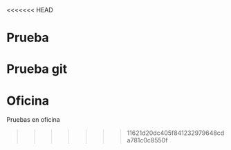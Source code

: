 <<<<<<< HEAD
# Prueba
Prueba git
=======
# Oficina
Pruebas en oficina
>>>>>>> 11621d20dc405f841232979648cda781c0c8550f
